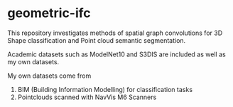 # geometric-ifc

This repository investigates methods of spatial graph convolutions for 3D Shape classification and Point cloud semantic segmentation. 

Academic datasets such as ModelNet10 and S3DIS are included as well as my own datasets. 

My own datasets come from 
1. BIM (Building Information Modelling) for classification tasks
2. Pointclouds scanned with NavVis M6 Scanners

